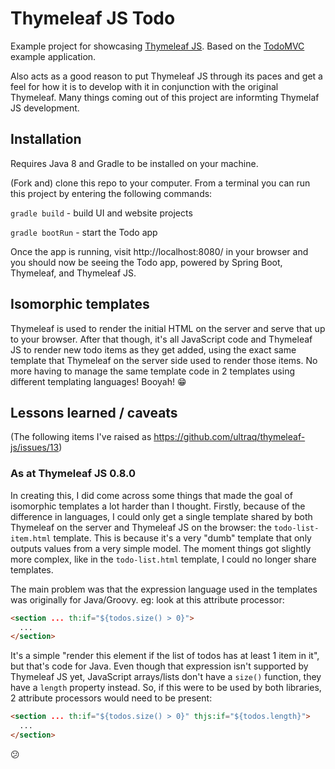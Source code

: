 
Thymeleaf JS Todo
=================

Example project for showcasing [Thymeleaf JS](https://github.com/ultraq/thymeleaf-js).
Based on the [TodoMVC](http://todomvc.com/) example application.

Also acts as a good reason to put Thymeleaf JS through its paces and get a feel
for how it is to develop with it in conjunction with the original Thymeleaf.
Many things coming out of this project are informting Thymelaf JS development.


Installation
------------

Requires Java 8 and Gradle to be installed on your machine.

(Fork and) clone this repo to your computer.  From a terminal you can run this
project by entering the following commands:

`gradle build` - build UI and website projects

`gradle bootRun` - start the Todo app

Once the app is running, visit http://localhost:8080/ in your browser and you
should now be seeing the Todo app, powered by Spring Boot, Thymeleaf, and
Thymeleaf JS.


Isomorphic templates
--------------------

Thymeleaf is used to render the initial HTML on the server and serve that up to
your browser.  After that though, it's all JavaScript code and Thymeleaf JS to
render new todo items as they get added, using the exact same template that
Thymeleaf on the server side used to render those items.  No more having to
manage the same template code in 2 templates using different templating
languages!  Booyah! 😁


Lessons learned / caveats
-------------------------

(The following items I've raised as https://github.com/ultraq/thymeleaf-js/issues/13)

### As at Thymeleaf JS 0.8.0

In creating this, I did come across some things that made the goal of isomorphic
templates a lot harder than I thought.  Firstly, because of the difference in
languages, I could only get a single template shared by both Thymeleaf on the
server and Thymeleaf JS on the browser: the `todo-list-item.html` template.
This is because it's a very "dumb" template that only outputs values from a very
simple model.  The moment things got slightly more complex, like in the
`todo-list.html` template, I could no longer share templates.

The main problem was that the expression language used in the templates was
originally for Java/Groovy.  eg: look at this attribute processor:

```html
<section ... th:if="${todos.size() > 0}">
  ...
</section>
```

It's a simple "render this element if the list of todos has at least 1 item in
it", but that's code for Java.  Even though that expression isn't supported by
Thymeleaf JS yet, JavaScript arrays/lists don't have a `size()` function, they
have a `length` property instead.  So, if this were to be used by both libraries,
2 attribute processors would need to be present:

```html
<section ... th:if="${todos.size() > 0}" thjs:if="${todos.length}">
  ...
</section>
```

😕
